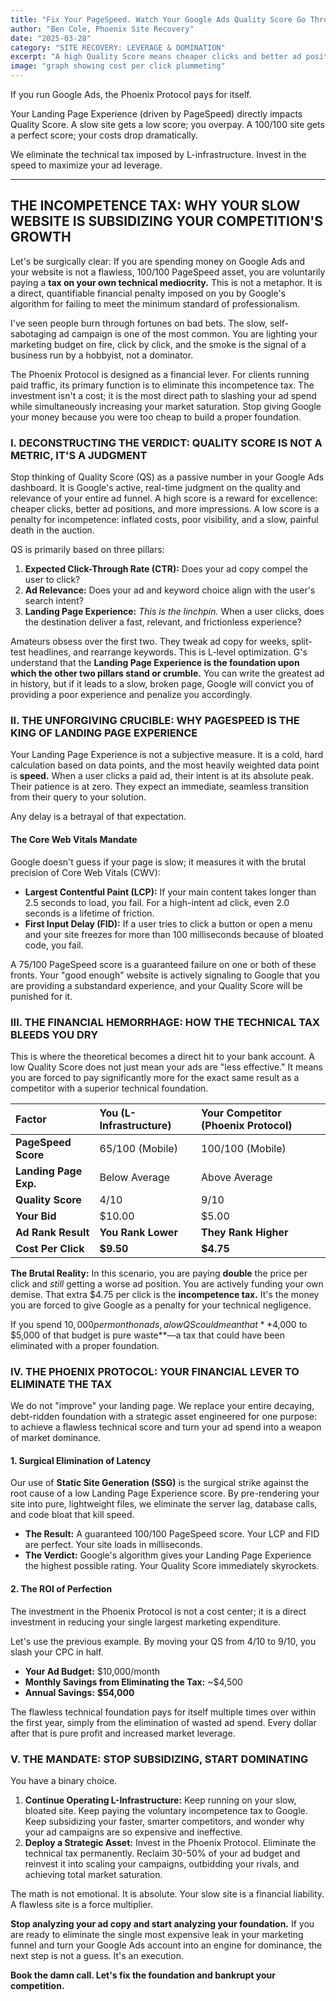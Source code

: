 ```yaml
---
title: "Fix Your PageSpeed. Watch Your Google Ads Quality Score Go Through the Roof."
author: "Ben Cole, Phoenix Site Recovery"
date: "2025-03-28"
category: "SITE RECOVERY: LEVERAGE & DOMINATION"
excerpt: "A high Quality Score means cheaper clicks and better ad positioning. Your 100/100 PageSpeed score is the cheapest, most effective way to reduce your ad budget."
image: "graph showing cost per click plummeting"
---
```


If you run Google Ads, the Phoenix Protocol pays for itself.

Your Landing Page Experience (driven by PageSpeed) directly impacts Quality Score. A slow site gets a low score; you overpay. A 100/100 site gets a perfect score; your costs drop dramatically.

We eliminate the technical tax imposed by L-infrastructure. Invest in the speed to maximize your ad leverage.

---

## THE INCOMPETENCE TAX: WHY YOUR SLOW WEBSITE IS SUBSIDIZING YOUR COMPETITION'S GROWTH

Let's be surgically clear: If you are spending money on Google Ads and your website is not a flawless, 100/100 PageSpeed asset, you are voluntarily paying a **tax on your own technical mediocrity.** This is not a metaphor. It is a direct, quantifiable financial penalty imposed on you by Google's algorithm for failing to meet the minimum standard of professionalism.

I've seen people burn through fortunes on bad bets. The slow, self-sabotaging ad campaign is one of the most common. You are lighting your marketing budget on fire, click by click, and the smoke is the signal of a business run by a hobbyist, not a dominator.

The Phoenix Protocol is designed as a financial lever. For clients running paid traffic, its primary function is to eliminate this incompetence tax. The investment isn't a cost; it is the most direct path to slashing your ad spend while simultaneously increasing your market saturation. Stop giving Google your money because you were too cheap to build a proper foundation.

### I. DECONSTRUCTING THE VERDICT: QUALITY SCORE IS NOT A METRIC, IT'S A JUDGMENT

Stop thinking of Quality Score (QS) as a passive number in your Google Ads dashboard. It is Google's active, real-time judgment on the quality and relevance of your entire ad funnel. A high score is a reward for excellence: cheaper clicks, better ad positions, and more impressions. A low score is a penalty for incompetence: inflated costs, poor visibility, and a slow, painful death in the auction.

QS is primarily based on three pillars:

1.  **Expected Click-Through Rate (CTR):** Does your ad copy compel the user to click?
2.  **Ad Relevance:** Does your ad and keyword choice align with the user's search intent?
3.  **Landing Page Experience:** *This is the linchpin.* When a user clicks, does the destination deliver a fast, relevant, and frictionless experience?

Amateurs obsess over the first two. They tweak ad copy for weeks, split-test headlines, and rearrange keywords. This is L-level optimization. G's understand that the **Landing Page Experience is the foundation upon which the other two pillars stand or crumble.** You can write the greatest ad in history, but if it leads to a slow, broken page, Google will convict you of providing a poor experience and penalize you accordingly.

### II. THE UNFORGIVING CRUCIBLE: WHY PAGESPEED IS THE KING OF LANDING PAGE EXPERIENCE

Your Landing Page Experience is not a subjective measure. It is a cold, hard calculation based on data points, and the most heavily weighted data point is **speed.** When a user clicks a paid ad, their intent is at its absolute peak. Their patience is at zero. They expect an immediate, seamless transition from their query to your solution.

Any delay is a betrayal of that expectation.

#### The Core Web Vitals Mandate

Google doesn't guess if your page is slow; it measures it with the brutal precision of Core Web Vitals (CWV):

*   **Largest Contentful Paint (LCP):** If your main content takes longer than 2.5 seconds to load, you fail. For a high-intent ad click, even 2.0 seconds is a lifetime of friction.
*   **First Input Delay (FID):** If a user tries to click a button or open a menu and your site freezes for more than 100 milliseconds because of bloated code, you fail.

A 75/100 PageSpeed score is a guaranteed failure on one or both of these fronts. Your "good enough" website is actively signaling to Google that you are providing a substandard experience, and your Quality Score will be punished for it.

### III. THE FINANCIAL HEMORRHAGE: HOW THE TECHNICAL TAX BLEEDS YOU DRY

This is where the theoretical becomes a direct hit to your bank account. A low Quality Score does not just mean your ads are "less effective." It means you are forced to pay significantly more for the exact same result as a competitor with a superior technical foundation.

| Factor | You (L-Infrastructure) | Your Competitor (Phoenix Protocol) |
| :--- | :--- | :--- |
| **PageSpeed Score** | 65/100 (Mobile) | 100/100 (Mobile) |
| **Landing Page Exp.** | Below Average | Above Average |
| **Quality Score** | 4/10 | 9/10 |
| **Your Bid** | $10.00 | $5.00 |
| **Ad Rank Result** | **You Rank Lower** | **They Rank Higher** |
| **Cost Per Click** | **$9.50** | **$4.75** |

**The Brutal Reality:** In this scenario, you are paying **double** the price per click and *still* getting a worse ad position. You are actively funding your own demise. That extra $4.75 per click is the **incompetence tax.** It's the money you are forced to give Google as a penalty for your technical negligence.

If you spend $10,000 per month on ads, a low QS could mean that **$4,000 to $5,000 of that budget is pure waste**—a tax that could have been eliminated with a proper foundation.

### IV. THE PHOENIX PROTOCOL: YOUR FINANCIAL LEVER TO ELIMINATE THE TAX

We do not "improve" your landing page. We replace your entire decaying, debt-ridden foundation with a strategic asset engineered for one purpose: to achieve a flawless technical score and turn your ad spend into a weapon of market dominance.

#### 1. Surgical Elimination of Latency

Our use of **Static Site Generation (SSG)** is the surgical strike against the root cause of a low Landing Page Experience score. By pre-rendering your site into pure, lightweight files, we eliminate the server lag, database calls, and code bloat that kill speed.

*   **The Result:** A guaranteed 100/100 PageSpeed score. Your LCP and FID are perfect. Your site loads in milliseconds.
*   **The Verdict:** Google's algorithm gives your Landing Page Experience the highest possible rating. Your Quality Score immediately skyrockets.

#### 2. The ROI of Perfection

The investment in the Phoenix Protocol is not a cost center; it is a direct investment in reducing your single largest marketing expenditure.

Let's use the previous example. By moving your QS from 4/10 to 9/10, you slash your CPC in half.

*   **Your Ad Budget:** $10,000/month
*   **Monthly Savings from Eliminating the Tax:** ~$4,500
*   **Annual Savings:** **$54,000**

The flawless technical foundation pays for itself multiple times over within the first year, simply from the elimination of wasted ad spend. Every dollar after that is pure profit and increased market leverage.

### V. THE MANDATE: STOP SUBSIDIZING, START DOMINATING

You have a binary choice.

1.  **Continue Operating L-Infrastructure:** Keep running on your slow, bloated site. Keep paying the voluntary incompetence tax to Google. Keep subsidizing your faster, smarter competitors, and wonder why your ad campaigns are so expensive and ineffective.
2.  **Deploy a Strategic Asset:** Invest in the Phoenix Protocol. Eliminate the technical tax permanently. Reclaim 30-50% of your ad budget and reinvest it into scaling your campaigns, outbidding your rivals, and achieving total market saturation.

The math is not emotional. It is absolute. Your slow site is a financial liability. A flawless site is a force multiplier.

**Stop analyzing your ad copy and start analyzing your foundation.** If you are ready to eliminate the single most expensive leak in your marketing funnel and turn your Google Ads account into an engine for dominance, the next step is not a guess. It's an execution.

**Book the damn call. Let's fix the foundation and bankrupt your competition.**